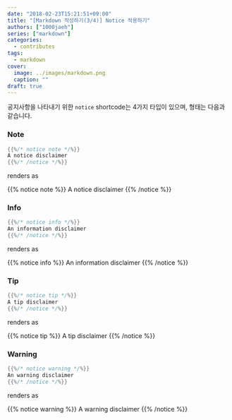 ```yaml
---
date: "2018-02-23T15:21:51+09:00"
title: "[Markdown 작성하기(3/4)] Notice 적용하기"
authors: ["1000jaeh"]
series: ["markdown"]
categories:
  - contributes
tags:
  - markdown
cover:
  image: ../images/markdown.png
  caption: ""
draft: true
---
```

공지사항을 나타내기 위한 `notice` shortcode는 4가지 타입이 있으며, 형태는 다음과 같습니다.

### Note

``` go
{{%/* notice note */%}}
A notice disclaimer
{{%/* /notice */%}}
```

renders as

{{% notice note %}}
A notice disclaimer
{{% /notice %}}

### Info

``` go
{{%/* notice info */%}}
An information disclaimer
{{%/* /notice */%}}
```

renders as

{{% notice info %}}
An information disclaimer
{{% /notice %}}

### Tip

``` go
{{%/* notice tip */%}}
A tip disclaimer
{{%/* /notice */%}}
```

renders as

{{% notice tip %}}
A tip disclaimer
{{% /notice %}}

### Warning

``` go
{{%/* notice warning */%}}
An warning disclaimer
{{%/* /notice */%}}
```

renders as

{{% notice warning %}}
A warning disclaimer
{{% /notice %}}
